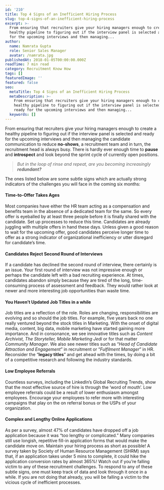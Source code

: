 ```yaml
---
id: '210'
title: Top 4 Signs of an Inefficient Hiring Process
slug: top-4-signs-of-an-inefficient-hiring-process
excerpt: >-
  From ensuring that recruiters give your hiring managers enough to create a
  healthy pipeline to figuring out if the interview panel is selected and ready
  for the upcoming interviews and then managing...
author:
  name: Namrata Gupta
  role: Senior Sales Manager
  avatar: /namrata.jpg
publishedAt: 2018-01-05T00:00:00.000Z
readTime: 7 min read
category: Recruitment Know How
tags: []
featuredImage: ''
featured: false
seo:
  metaTitle: Top 4 Signs of an Inefficient Hiring Process
  metaDescription: >-
    From ensuring that recruiters give your hiring managers enough to create a
    healthy pipeline to figuring out if the interview panel is selected and
    ready for the upcoming interviews and then managing...
  keywords: []
---
```


From ensuring that recruiters give your hiring managers enough to create a healthy pipeline to figuring out if the interview panel is selected and ready for the upcoming interviews and then managing the candidate communication to reduce **no-shows**, a recruitment team and in turn, the recruitment head is always busy. There is hardly ever enough time to **pause** and **introspect** and look beyond the sprint cycle of currently open positions.

> _But in the loop of rinse and repeat, are you becoming increasingly **redundant?**_

<!--more--> The ones listed below are some subtle signs which are actually strong indicators of the challenges you will face in the coming six months:

#### **Time-to-Offer Takes Ages**

Most companies have either the HR team acting as a compensation and benefits team in the absence of a dedicated team for the same. So every offer is eyeballed by at least three people before it is finally shared with the candidate. Set up processes to reduce this time. Candidates are already juggling with multiple offers in hand these days. Unless given a good reason to wait for the upcoming offer, good candidates perceive longer time to offer as a strong indicator of organizational inefficiency or utter disregard for candidate’s time.

#### **Candidates Reject Second Round of Interviews**

If a candidate has declined the second round of interview, there certainly is an issue. Your first round of interview was not impressive enough or perhaps the candidate left with a bad recruiting experience. At times, candidates abandon simply because they are tired of the long, time-consuming process of assessment and feedback. They would rather look at newer and more interesting job opportunities than waste time.

#### **You Haven’t Updated Job Titles in a while**

Job titles are a reflection of the role. Roles are changing, responsibilities are evolving and so should the job titles. For example, five years back no one really ventured beyond the stock titles in Marketing. With the onset of digital media, content, big data, mobile marketing have started gaining more importance. And in consonance, we see innovative titles such as _Content Archivist, The Storyteller, Mobile Marketing Jedi_ or for that matter _Community Manager_. We also see newer titles such as “_Head of Candidate Attraction and Engagement_” in recruitment or “_Fulfilment Manager_” in HR. Reconsider the “**legacy titles**” and get ahead with the times, by doing a bit of a competitive research and following the industry standards.

#### **Low Employee Referrals**

Countless surveys, including the LinkedIn’s Global Recruiting Trends, show that the most effective source of hire is through the ‘word of mouth’. Low employee referrals could be a result of lower enthusiasm amongst employees. Encourage your employees to refer more with interesting campaigns that play on the on referral bonus or the USPs of your organization.

#### **Complex and Lengthy Online Applications**

As per a survey, almost 47% of candidates have dropped off a job application because it was “too lengthy or complicated.” Many companies still use longish, repetitive fill-in application forms that would make the candidate move on. Maintain your hiring process as short as possible! A survey taken by Society of Human Resource Management (SHRM) says that, if an application takes under 5 mins to complete, it could hike the application conversion rates by almost 365%! Watch out if you’re falling victim to any of these recruitment challenges. To respond to any of these subtle signs, one must keep track of data and look through it once in a while. If you are not doing that already, you will be falling a victim to the vicious cycle of inefficient processes.   

<script type="application/ld+json"><br /> { "@context": "http://schema.org",<br /> "@type": "BlogPosting",<br /> "mainEntityOfPage": {<br /> "@type": "WebPage",<br /> "@id": "https://www.thetalentpool.ai/"<br /> },<br /> "headline": "Top 4 Signs of an Inefficient Hiring Process",<br /> "alternativeHeadline": "From ensuring that recruiters give your hiring managers enough to create a healthy pipeline to figuring out if the interview panel is selected and ready for the upcoming interviews and then managing the candidate communication to reduce no-shows, a recruitment team and in turn, the recruitment head is always busy.",<br /> "award": "",<br /> "image": {<br /> "@type": "ImageObject",<br /> "url":"https://www.thetalentpool.ai/images/logo.png",<br /> "height": 800,<br /> "width": 800},<br /> "editor": "Talent Pool",<br /> "genre": "Recruitment",<br /> "keywords": "Recruiting Software, Employment, Inefficient Hiring Process",<br /> "wordcount": "741",<br /> "publisher": {<br /> "@type": "Organization",<br /> "name": "Talent Pool",<br /> "logo": {<br /> "@type": "ImageObject",<br /> "url": "https://www.thetalentpool.ai/images/logo.png",<br /> "width": 600,<br /> "height": 60<br /> }<br /> },<br /> "url": "https://www.thetalentpool.ai/top-4-signs-of-an-inefficient-hiring-process/",<br /> "datePublished": "2018-01-05",<br /> "dateCreated": "2018-01-05",<br /> "dateModified": "2018-01-05",<br /> "description": "From ensuring that recruiters give your hiring managers enough to create a healthy pipeline to figuring out if the interview panel is selected and ready for the upcoming interviews and then managing the candidate communication to reduce no-shows, a recruitment team and in turn, the recruitment head is always busy.<br /> There is hardly ever enough time to pause and introspect and look beyond the sprint cycle of currently open positions.<br /> But in the loop of rinse and repeat, are you becoming increasingly redundant?<br /> The ones listed below are some subtle signs which are actually strong indicators of the challenges you will face in the coming six months:<br /> Time-to-Offer Takes Ages<br /> Most companies have either the HR team acting as a compensation and benefits team in the absence of a dedicated team for the same. So every offer is eyeballed by at least three people before it is finally shared with the candidate. Set up processes to reduce this time. Candidates are already juggling with multiple offers in hand these days. Unless given a good reason to wait for the upcoming offer, good candidates perceive longer time to offer as a strong indicator of organizational inefficiency or utter disregard for candidate’s time.<br /> Candidates Reject Second Round of Interviews<br /> If a candidate has declined the second round of interview, there certainly is an issue. Your first round of interview was not impressive enough or perhaps the candidate left with a bad recruiting experience. At times, candidates abandon simply because they are tired of the long, time-consuming process of assessment and feedback. They would rather look at newer and more interesting job opportunities than waste time.<br /> You Haven’t Updated Job Titles in a while<br /> Job titles are a reflection of the role. Roles are changing, responsibilities are evolving and so should the job titles. For example, five years back no one really ventured beyond the stock titles in Marketing. With the onset of digital media, content, big data, mobile marketing have started gaining more importance. And in consonance, we see innovative titles such as Content Archivist, The Storyteller, Mobile Marketing Jedi or for that matter Community Manager. We also see newer titles such as “Head of Candidate Attraction and Engagement” in recruitment or “Fulfilment Manager” in HR.<br /> Reconsider the “legacy titles” and get ahead with the times, by doing a bit of a competitive research and following the industry standards.<br /> Low Employee Referrals<br /> Countless surveys, including the LinkedIn’s Global Recruiting Trends, show that the most effective source of hire is through the ‘word of mouth’. Low employee referrals could be a result of lower enthusiasm amongst employe es. Encourage your employees to refer more with interesting campaigns that play on the on referral bonus or the USPs of your organization.<br /> Complex and Lengthy Online Applications<br /> As per a survey, almost 47% of candidates have dropped off a job application because it was “too lengthy or complicated.” Many companies still use longish, repetitive fill-in application forms that would make the candidate move on. Maintain your hiring process as short as possible! A survey taken by Society of Human Resource Management (SHRM) says that, if an application takes under 5 mins to complete, it could hike the application conversion rates by almost 365%!<br /> Watch out if you’re falling victim to any of these recruitment challenges. To respond to any of these subtle signs, one must keep track of data and look through it once in a while. If you are not doing that already, you will be falling a victim to the vicious cycle of inefficient processes.",<br /> "author": {<br /> "@type": "Organization",<br /> "name": "Admin"<br /> }<br /> }<br /></script>
